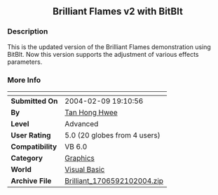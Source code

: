 ﻿<div align="center">

## Brilliant Flames v2 with BitBlt


</div>

### Description

This is the updated version of the Brilliant Flames demonstration using BitBlt. Now this version supports the adjustment of various effects parameters.
 
### More Info
 


<span>             |<span>
---                |---
**Submitted On**   |2004-02-09 19:10:56
**By**             |[Tan Hong Hwee](https://github.com/Planet-Source-Code/PSCIndex/blob/master/ByAuthor/tan-hong-hwee.md)
**Level**          |Advanced
**User Rating**    |5.0 (20 globes from 4 users)
**Compatibility**  |VB 6\.0
**Category**       |[Graphics](https://github.com/Planet-Source-Code/PSCIndex/blob/master/ByCategory/graphics__1-46.md)
**World**          |[Visual Basic](https://github.com/Planet-Source-Code/PSCIndex/blob/master/ByWorld/visual-basic.md)
**Archive File**   |[Brilliant\_1706592102004\.zip](https://github.com/Planet-Source-Code/tan-hong-hwee-brilliant-flames-v2-with-bitblt__1-51634/archive/master.zip)








